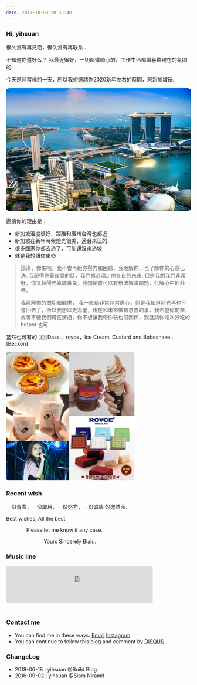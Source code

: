 ```yaml
---
date: 2017-10-08 20:53:48
---
```


<!--<style>
p + p {
        display: inline;
}
</style>-->

### Hi, yihsuan

很久沒有再見面，很久沒有再联系..

不知道你還好么？ 我最近很好，一切都蠻順心的，工作生活都蠻喜歡現在的氛圍的.

今天是非常棒的一天，所以我想邀請你2020新年左右的時間，來新加坡玩.

<img style="border-radius:2%;" src="/images/Singapore/sg1.jpg" width="550"/>

邀請你的理由是：

- 新加坡溫度很好，距離和廣州台灣也都近
- 新加坡在新年時候燈光很美，適合來玩的.
- 很多國家你都去過了，可能還沒來過坡
- 就是我想讓你來😎

> 湯湯，你來吧，我不會再給你壓力和困惑，我理解你，也了解你的心意已決. 我記得你最後說的話，我們都必須走向各自的未來. 但是我想我們非常好，你又超陽光真誠善良，我想總會可以有辦法解決問題，化解心中的芥蒂。
>
> 我理解你的關切和顧慮， 我一直都非常非常痛心，但是我知道時光再也不會回去了，所以我想以史為鑒，現在和未來做有意義的事，我希望你能來，或者不便我們可在溝通，你不想讓我帶你玩也沒關係，我就請你吃次好吃的 hotpot 也可. 
 
當然也可有的 🇯🇵Dassi，royce，Ice Cream, Custard and Boboshake... [Beckon]

<img style="border-radius:2%;" src="/images/food/2019-11-29.jpg" width="350"/>

### Recent wish

一份青春，一份歲月，一份努力，一份诚挚 的邀請函.

Best wishes, All the best

&nbsp;&nbsp;&nbsp;&nbsp;&nbsp;&nbsp;&nbsp;&nbsp;&nbsp;&nbsp;&nbsp;&nbsp;&nbsp;&nbsp;Please let me know if any case.      

&nbsp;&nbsp;&nbsp;&nbsp;&nbsp;&nbsp;&nbsp;&nbsp;&nbsp;&nbsp;&nbsp;&nbsp;&nbsp;&nbsp;&nbsp;&nbsp;&nbsp;&nbsp;&nbsp;&nbsp;&nbsp;&nbsp;&nbsp;&nbsp;&nbsp;&nbsp;Yours Sincerely Blair..

### Music line

<div align=life> 
<iframe frameborder="no" marginwidth="0" marginheight="0" width=400 height=100 src="https://music.163.com/outchain/player?type=2&id= 167876&auto=0&height=66"></iframe>
</div>

<embed src="/audio/xusong_pre.mp3" hidden="true" autostart="true"> 

### Contact me

- You can find me in these ways: <a class="article-myEmail" href="http://www.klook.com/">  Email</a> <a class="article-myInstagram" href="https://www.instagram.com/"> Instagram</a>
- You can continue to fellow this blog and comment by [DISQUS](https://disqus.com/)

### ChangeLog

- 2018-06-18 : yihsuan @Build Blog
- 2016-09-02 : yihsuan @Siam Niramit

<!--[Classic line @簡書](https://www.jianshu.com/p/7425b4cd0594)-->
